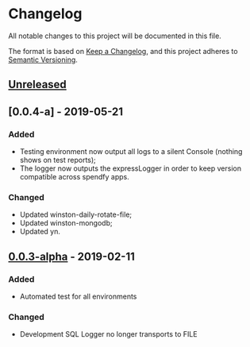 # Changelog

All notable changes to this project will be documented in this file.

The format is based on [Keep a Changelog](https://keepachangelog.com/en/1.0.0/),
and this project adheres to [Semantic Versioning](https://semver.org/spec/v2.0.0.html).

## [Unreleased]

## [0.0.4-a] - 2019-05-21

### Added

- Testing environment now output all logs to a silent Console (nothing shows on test reports);
- The logger now outputs the expressLogger in order to keep version compatible across spendfy apps.

### Changed

- Updated winston-daily-rotate-file;
- Updated winston-mongodb;
- Updated yn.

## [0.0.3-alpha] - 2019-02-11

### Added

- Automated test for all environments

### Changed

- Development SQL Logger no longer transports to FILE

[unreleased]: https://github.com/olivierlacan/keep-a-changelog/compare/0.0.4-alpha...HEAD
[0.0.4-alpha]: https://github.com/olivierlacan/keep-a-changelog/compare/0.0.3-alpha...0.0.4-alpha
[0.0.3-alpha]: https://github.com/olivierlacan/keep-a-changelog/compare/0.0.3-alpha...0.0.3-alpha
